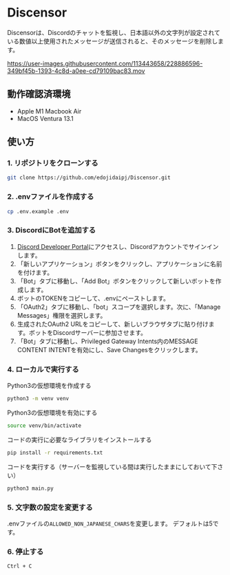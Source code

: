 # Discensor

Discensorは、Discordのチャットを監視し、日本語以外の文字列が設定されている数値以上使用されたメッセージが送信されると、そのメッセージを削除します。



https://user-images.githubusercontent.com/113443658/228886596-349bf45b-1393-4c8d-a0ee-cd79109bac83.mov



## 動作確認済環境

- Apple M1 Macbook Air
- MacOS Ventura 13.1

## 使い方

### 1. リポジトリをクローンする

```bash 
git clone https://github.com/edojidaipj/Discensor.git
```

### 2. .envファイルを作成する

```bash
cp .env.example .env
```

### 3. DiscordにBotを追加する

1. [Discord Developer Portal](https://discord.com/developers/applications)にアクセスし、Discordアカウントでサインインします。
2. 「新しいアプリケーション」ボタンをクリックし、アプリケーションに名前を付けます。
3. 「Bot」タブに移動し、「Add Bot」ボタンをクリックして新しいボットを作成します。
4. ボットのTOKENをコピーして、.envにペーストします。
5. 「OAuth2」タブに移動し、「bot」スコープを選択します。次に、「Manage Messages」権限を選択します。
6. 生成されたOAuth2 URLをコピーして、新しいブラウザタブに貼り付けます。ボットをDiscordサーバーに参加させます。
7. 「Bot」タブに移動し、Privileged Gateway Intents内のMESSAGE CONTENT INTENTを有効にし、Save Changesをクリックします。

### 4. ローカルで実行する

Python3の仮想環境を作成する

```bash
python3 -m venv venv
```

Python3の仮想環境を有効にする

```bash
source venv/bin/activate
```

コードの実行に必要なライブラリをインストールする

```bash
pip install -r requirements.txt
```

コードを実行する（サーバーを監視している間は実行したままにしておいて下さい）

```bash
python3 main.py
```

### 5. 文字数の設定を変更する

.envファイルの`ALLOWED_NON_JAPANESE_CHARS`を変更します。
デフォルトは5です。

### 6. 停止する

```bash
Ctrl + C
```
